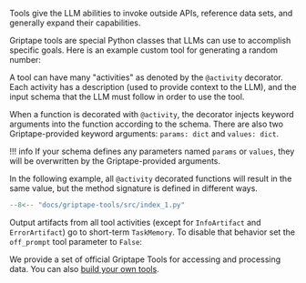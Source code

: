Tools give the LLM abilities to invoke outside APIs, reference data sets, and generally expand their capabilities.

Griptape tools are special Python classes that LLMs can use to accomplish specific goals. Here is an example custom tool for generating a random number:

A tool can have many "activities" as denoted by the `@activity` decorator. Each activity has a description (used to provide context to the LLM), and the input schema that the LLM must follow in order to use the tool.

When a function is decorated with `@activity`, the decorator injects keyword arguments into the function according to the schema. There are also two Griptape-provided keyword arguments: `params: dict` and `values: dict`.

!!! info
If your schema defines any parameters named `params` or `values`, they will be overwritten by the Griptape-provided arguments.

In the following example, all `@activity` decorated functions will result in the same value, but the method signature is defined in different ways.

```python
--8<-- "docs/griptape-tools/src/index_1.py"
```

Output artifacts from all tool activities (except for `InfoArtifact` and `ErrorArtifact`) go to short-term `TaskMemory`. To disable that behavior set the `off_prompt` tool parameter to `False`:

We provide a set of official Griptape Tools for accessing and processing data. You can also [build your own tools](./custom-tools/index.md).
